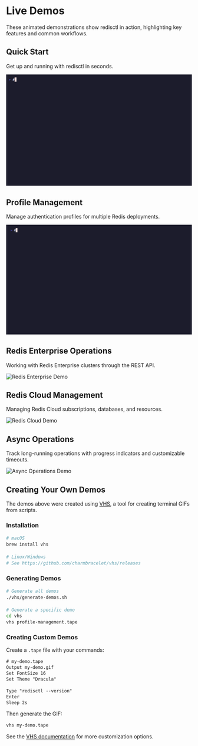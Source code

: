 # Live Demos

These animated demonstrations show redisctl in action, highlighting key features and common workflows.

## Quick Start
Get up and running with redisctl in seconds.

![Quick Start Demo](../../vhs/img/quick-start.gif)

## Profile Management
Manage authentication profiles for multiple Redis deployments.

![Profile Management Demo](../../vhs/img/profile-management.gif)

## Redis Enterprise Operations
Working with Redis Enterprise clusters through the REST API.

![Redis Enterprise Demo](../../vhs/img/enterprise-demo.gif)

## Redis Cloud Management
Managing Redis Cloud subscriptions, databases, and resources.

![Redis Cloud Demo](../../vhs/img/cloud-demo.gif)

## Async Operations
Track long-running operations with progress indicators and customizable timeouts.

![Async Operations Demo](../../vhs/img/async-operations.gif)

## Creating Your Own Demos

The demos above were created using [VHS](https://github.com/charmbracelet/vhs), a tool for creating terminal GIFs from scripts.

### Installation
```bash
# macOS
brew install vhs

# Linux/Windows
# See https://github.com/charmbracelet/vhs/releases
```

### Generating Demos
```bash
# Generate all demos
./vhs/generate-demos.sh

# Generate a specific demo
cd vhs
vhs profile-management.tape
```

### Creating Custom Demos
Create a `.tape` file with your commands:

```tape
# my-demo.tape
Output my-demo.gif
Set FontSize 16
Set Theme "Dracula"

Type "redisctl --version"
Enter
Sleep 2s
```

Then generate the GIF:
```bash
vhs my-demo.tape
```

See the [VHS documentation](https://github.com/charmbracelet/vhs) for more customization options.
